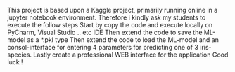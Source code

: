 This project is based upon a Kaggle project, primarily running online in a jupyter notebook environment.
Therefore i kindly ask my students to execute the follow steps
Start by copy the code and execute locally on PyCharm, Visual Studio .. etc IDE 
Then extend the code to save the ML-model as a *.pkl type
Then extend the code to load the ML-model and an consol-interface for entering 4 parameters for predicting one of 3 iris-species.
Lastly create a professional WEB interface for the application
Good luck !

